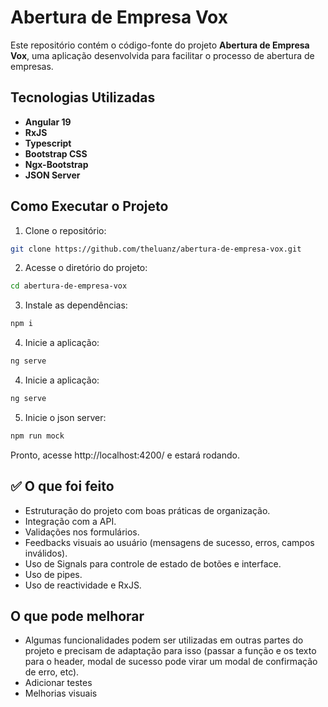 # Abertura de Empresa Vox

Este repositório contém o código-fonte do projeto **Abertura de Empresa Vox**, uma aplicação desenvolvida para facilitar o processo de abertura de empresas.

## Tecnologias Utilizadas

- **Angular 19**
- **RxJS**
- **Typescript**
- **Bootstrap CSS**
- **Ngx-Bootstrap**
- **JSON Server**

## Como Executar o Projeto

1. Clone o repositório:

```bash
git clone https://github.com/theluanz/abertura-de-empresa-vox.git
```

2. Acesse o diretório do projeto:

```bash
cd abertura-de-empresa-vox
```

3. Instale as dependências:

```bash
npm i
```

4. Inicie a aplicação:

```bash
ng serve
```

4. Inicie a aplicação:

```bash
ng serve
```

5. Inicie o json server:

```bash
npm run mock
```

Pronto, acesse http://localhost:4200/ e estará rodando.

## ✅ O que foi feito

- Estruturação do projeto com boas práticas de organização.
- Integração com a API.
- Validações nos formulários.
- Feedbacks visuais ao usuário (mensagens de sucesso, erros, campos inválidos).
- Uso de Signals para controle de estado de botões e interface.
- Uso de pipes.
- Uso de reactividade e RxJS.

## O que pode melhorar

- Algumas funcionalidades podem ser utilizadas em outras partes do projeto e precisam de adaptação para isso (passar a função e os texto para o header, modal de sucesso pode virar um modal de confirmação de erro, etc).
- Adicionar testes
- Melhorias visuais
